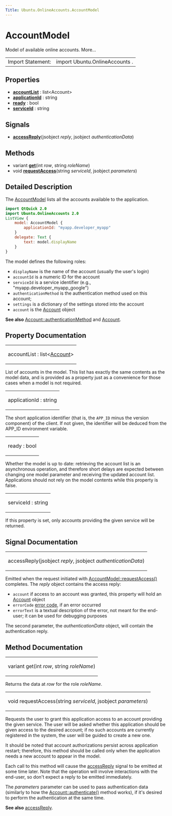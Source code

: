 ```yaml
---
Title: Ubuntu.OnlineAccounts.AccountModel
---
```

        
AccountModel
============

<span class="subtitle"></span>
Model of available online accounts. More...

|                   |                                |
|-------------------|--------------------------------|
| Import Statement: | import Ubuntu.OnlineAccounts . |

<span id="properties"></span>
Properties
----------

-   ****[accountList](#accountList-prop)**** : list&lt;Account&gt;
-   ****[applicationId](#applicationId-prop)**** : string
-   ****[ready](#ready-prop)**** : bool
-   ****[serviceId](#serviceId-prop)**** : string

<span id="signals"></span>
Signals
-------

-   ****[accessReply](#accessReply-signal)****(jsobject *reply*, jsobject *authenticationData*)

<span id="methods"></span>
Methods
-------

-   variant ****[get](#get-method)****(int *row*, string *roleName*)
-   void ****[requestAccess](#requestAccess-method)****(string *serviceId*, jsobject *parameters*)

<span id="details"></span>
Detailed Description
--------------------

The [AccountModel](index.html) lists all the accounts available to the application.

``` qml
import QtQuick 2.0
import Ubuntu.OnlineAccounts 2.0
ListView {
    model: AccountModel {
        applicationId: "myapp.developer_myapp"
    }
    delegate: Text {
        text: model.displayName
    }
}
```

The model defines the following roles:

-   `displayName` is the name of the account (usually the user's login)
-   `accountId` is a numeric ID for the account
-   `serviceId` is a service identifier (e.g., "myapp.developer\_myapp\_google")
-   `authenticationMethod` is the authentication method used on this account;
-   `settings` is a dictionary of the settings stored into the account
-   `account` is the [Account](../Ubuntu.OnlineAccounts.Account.md) object

**See also** [Account::authenticationMethod](../Ubuntu.OnlineAccounts.Account.md#authenticationMethod-prop) and [Account](../Ubuntu.OnlineAccounts.Account.md).

Property Documentation
----------------------

<table>
<colgroup>
<col width="100%" />
</colgroup>
<tbody>
<tr class="odd">
<td><p><span id="accountList-prop"></span><span class="name">accountList</span> : <span class="type">list</span>&lt;<span class="type"><a href="Ubuntu.OnlineAccounts.Account.md">Account</a></span>&gt;</p></td>
</tr>
</tbody>
</table>

List of accounts in the model. This list has exactly the same contents as the model data, and is provided as a property just as a convenience for those cases when a model is not required.

<table>
<colgroup>
<col width="100%" />
</colgroup>
<tbody>
<tr class="odd">
<td><p><span id="applicationId-prop"></span><span class="name">applicationId</span> : <span class="type">string</span></p></td>
</tr>
</tbody>
</table>

The short application identifier (that is, the `APP_ID` minus the version component) of the client. If not given, the identifier will be deduced from the APP\_ID environment variable.

<table>
<colgroup>
<col width="100%" />
</colgroup>
<tbody>
<tr class="odd">
<td><p><span id="ready-prop"></span><span class="name">ready</span> : <span class="type">bool</span></p></td>
</tr>
</tbody>
</table>

Whether the model is up to date: retrieving the account list is an asynchronous operation, and therefore short delays are expected between changing one model parameter and receiving the updated account list. Applications should not rely on the model contents while this property is false.

<table>
<colgroup>
<col width="100%" />
</colgroup>
<tbody>
<tr class="odd">
<td><p><span id="serviceId-prop"></span><span class="name">serviceId</span> : <span class="type">string</span></p></td>
</tr>
</tbody>
</table>

If this property is set, only accounts providing the given service will be returned.

Signal Documentation
--------------------

<table>
<colgroup>
<col width="100%" />
</colgroup>
<tbody>
<tr class="odd">
<td><p><span id="accessReply-signal"></span><span class="name">accessReply</span>(<span class="type">jsobject</span> <em>reply</em>, <span class="type">jsobject</span> <em>authenticationData</em>)</p></td>
</tr>
</tbody>
</table>

Emitted when the request initiated with [AccountModel::requestAccess()](#requestAccess-method) completes. The *reply* object contains the access reply:

-   `account` if access to an account was granted, this property will hold an [Account](../Ubuntu.OnlineAccounts.Account.md) object
-   `errorCode` [error code](../Ubuntu.OnlineAccounts.Account.md#errorcode), if an error occurred
-   `errorText` is a textual description of the error, not meant for the end-user; it can be used for debugging purposes

The second parameter, the *authenticationData* object, will contain the authentication reply.

Method Documentation
--------------------

<table>
<colgroup>
<col width="100%" />
</colgroup>
<tbody>
<tr class="odd">
<td><p><span id="get-method"></span><span class="type">variant</span> <span class="name">get</span>(<span class="type">int</span> <em>row</em>, <span class="type">string</span> <em>roleName</em>)</p></td>
</tr>
</tbody>
</table>

Returns the data at *row* for the role *roleName*.

<table>
<colgroup>
<col width="100%" />
</colgroup>
<tbody>
<tr class="odd">
<td><p><span id="requestAccess-method"></span><span class="type">void</span> <span class="name">requestAccess</span>(<span class="type">string</span> <em>serviceId</em>, <span class="type">jsobject</span> <em>parameters</em>)</p></td>
</tr>
</tbody>
</table>

Requests the user to grant this application access to an account providing the given service. The user will be asked whether this application should be given access to the desired account; if no such accounts are currently registered in the system, the user will be guided to create a new one.

It should be noted that account authorizations persist across application restart; therefore, this method should be called only when the application needs a new account to appear in the model.

Each call to this method will cause the [accessReply](#accessReply-signal) signal to be emitted at some time later. Note that the operation will involve interactions with the end-user, so don't expect a reply to be emitted immediately.

The *parameters* parameter can be used to pass authentication data (similarly to how the [Account::authenticate()](../Ubuntu.OnlineAccounts.Account.md#authenticate-method) method works), if it's desired to perform the authentication at the same time.

**See also** [accessReply](#accessReply-signal).

